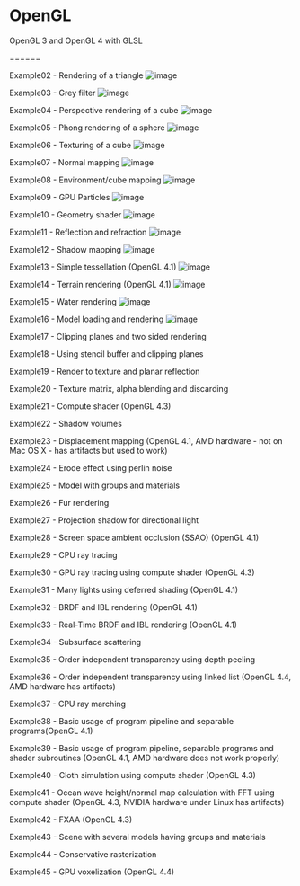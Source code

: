 OpenGL
======

OpenGL 3 and OpenGL 4 with GLSL

======
	
Example02 - Rendering of a triangle
![image](https://github.com/BobLChen/OpenGLExample/blob/master/images/test2.png?raw=true)

Example03 - Grey filter
![image](https://github.com/BobLChen/OpenGLExample/blob/master/images/test3.png?raw=true)
	
Example04 - Perspective rendering of a cube
![image](https://github.com/BobLChen/OpenGLExample/blob/master/images/test4.png?raw=true)

Example05 - Phong rendering of a sphere
![image](https://github.com/BobLChen/OpenGLExample/blob/master/images/test5.png?raw=true)

Example06 - Texturing of a cube
![image](https://github.com/BobLChen/OpenGLExample/blob/master/images/test6.png?raw=true)

Example07 - Normal mapping
![image](https://github.com/BobLChen/OpenGLExample/blob/master/images/test7.png?raw=true)

Example08 - Environment/cube mapping
![image](https://github.com/BobLChen/OpenGLExample/blob/master/images/test8.png?raw=true)

Example09 - GPU Particles
![image](https://github.com/BobLChen/OpenGLExample/blob/master/images/test9.png?raw=true)

Example10 - Geometry shader
![image](https://github.com/BobLChen/OpenGLExample/blob/master/images/test10.png?raw=true)

Example11 - Reflection and refraction
![image](https://github.com/BobLChen/OpenGLExample/blob/master/images/test11.png?raw=true)

Example12 - Shadow mapping
![image](https://github.com/BobLChen/OpenGLExample/blob/master/images/test12.png?raw=true)

Example13 - Simple tessellation (OpenGL 4.1)
![image](https://github.com/BobLChen/OpenGLExample/blob/master/images/test13.png?raw=true)

Example14 - Terrain rendering (OpenGL 4.1)
![image](https://github.com/BobLChen/OpenGLExample/blob/master/images/test14.png?raw=true)

Example15 - Water rendering
![image](https://github.com/BobLChen/OpenGLExample/blob/master/images/test15.png?raw=true)

Example16 - Model loading and rendering
![image](https://github.com/BobLChen/OpenGLExample/blob/master/images/test16.png?raw=true)

Example17 - Clipping planes and two sided rendering

Example18 - Using stencil buffer and clipping planes

Example19 - Render to texture and planar reflection

Example20 - Texture matrix, alpha blending and discarding

Example21 - Compute shader (OpenGL 4.3)

Example22 - Shadow volumes

Example23 - Displacement mapping (OpenGL 4.1, AMD hardware - not on Mac OS X - has artifacts but used to work)

Example24 - Erode effect using perlin noise

Example25 - Model with groups and materials

Example26 - Fur rendering

Example27 - Projection shadow for directional light

Example28 - Screen space ambient occlusion (SSAO) (OpenGL 4.1)

Example29 - CPU ray tracing

Example30 - GPU ray tracing using compute shader (OpenGL 4.3)

Example31 - Many lights using deferred shading (OpenGL 4.1)

Example32 - BRDF and IBL rendering (OpenGL 4.1)

Example33 - Real-Time BRDF and IBL rendering (OpenGL 4.1)

Example34 - Subsurface scattering

Example35 - Order independent transparency using depth peeling

Example36 - Order independent transparency using linked list (OpenGL 4.4, AMD hardware has artifacts)

Example37 - CPU ray marching

Example38 - Basic usage of program pipeline and separable programs(OpenGL 4.1)

Example39 - Basic usage of program pipeline, separable programs and shader subroutines (OpenGL 4.1, AMD hardware does not work properly)

Example40 - Cloth simulation using compute shader (OpenGL 4.3)

Example41 - Ocean wave height/normal map calculation with FFT using compute shader (OpenGL 4.3, NVIDIA hardware under Linux has artifacts)

Example42 - FXAA (OpenGL 4.3)

Example43 - Scene with several models having groups and materials

Example44 - Conservative rasterization

Example45 - GPU voxelization (OpenGL 4.4)
